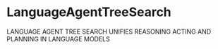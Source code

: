# LanguageAgentTreeSearch
 LANGUAGE AGENT TREE SEARCH UNIFIES REASONING ACTING AND PLANNING IN LANGUAGE MODELS

